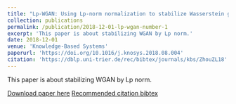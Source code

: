 ```yaml
---
title: "Lp-WGAN: Using Lp-norm normalization to stabilize Wasserstein generative adversarial networks"
collection: publications
permalink: /publication/2018-12-01-lp-wgan-number-1
excerpt: 'This paper is about stabilizing WGAN by Lp norm.'
date: 2018-12-01
venue: 'Knowledge-Based Systems'
paperurl: 'https://doi.org/10.1016/j.knosys.2018.08.004'
citation: 'https://dblp.uni-trier.de/rec/bibtex/journals/kbs/ZhouZL18' #'Your Name, You. (2009). &quot;Paper Title Number 1.&quot; <i>Journal 1</i>. 1(1).'
---
```

<!--title href content -->
This paper is about stabilizing WGAN by Lp norm.

[Download paper here](http://academicpages.github.io/files/paper1.pdf)
[Recommended citation bibtex](https://dblp.uni-trier.de/rec/bibtex/journals/kbs/ZhouZL18)
<!-- Recommended citation: Your Name, You. (2009). "Paper Title Number 1." <i>Journal 1</i>. 1(1). -->

